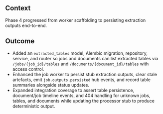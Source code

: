 ## Context
Phase 4 progressed from worker scaffolding to persisting extraction outputs end-to-end.

## Outcome
- Added an `extracted_tables` model, Alembic migration, repository, service, and router so jobs and documents can list extracted tables via `/jobs/{job_id}/tables` and `/documents/{document_id}/tables` with access control.
- Enhanced the job worker to persist stub extraction outputs, clear stale artefacts, emit `job.outputs.persisted` hub events, and record table summaries alongside status updates.
- Expanded integration coverage to assert table persistence, document/job timeline events, and 404 handling for unknown jobs, tables, and documents while updating the processor stub to produce deterministic output.
